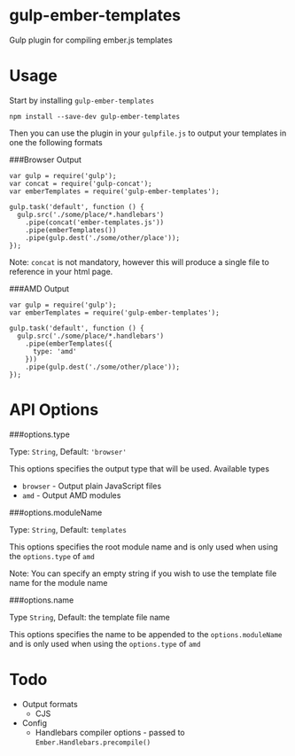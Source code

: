 gulp-ember-templates
====================

Gulp plugin for compiling ember.js templates

Usage
====================
Start by installing ``` gulp-ember-templates ```

```
npm install --save-dev gulp-ember-templates
```

Then you can use the plugin in your ```gulpfile.js``` to output your templates
in one the following formats

###Browser Output

```
var gulp = require('gulp');
var concat = require('gulp-concat');
var emberTemplates = require('gulp-ember-templates');

gulp.task('default', function () {
  gulp.src('./some/place/*.handlebars')
    .pipe(concat('ember-templates.js'))
    .pipe(emberTemplates())
    .pipe(gulp.dest('./some/other/place'));
});
```

Note: ``` concat ``` is not mandatory, however this will produce a single file
to reference in your html page.

###AMD Output

```
var gulp = require('gulp');
var emberTemplates = require('gulp-ember-templates');

gulp.task('default', function () {
  gulp.src('./some/place/*.handlebars')
    .pipe(emberTemplates({
      type: 'amd'
    }))
    .pipe(gulp.dest('./some/other/place'));
});
```

API Options
====================

###options.type

Type: ``` String ```,
Default: ``` 'browser' ```

This options specifies the output type that will be used. Available types
* ``` browser ``` - Output plain JavaScript files
* ``` amd ``` - Output AMD modules

###options.moduleName

Type: ``` String ```,
Default: ``` templates ```

This options specifies the root module name and is only used
when using the ``` options.type ``` of ``` amd ```

Note: You can specify an empty string if you wish to use the template file name
for the module name

###options.name

Type ``` String ```,
Default: the template file name

This options specifies the name to be appended to the
``` options.moduleName ``` and is only used
when using the ``` options.type ``` of ``` amd ```

Todo
====================

* Output formats
  * CJS
* Config
  * Handlebars compiler options - passed to ``` Ember.Handlebars.precompile() ```
